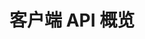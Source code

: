 # 客户端 API 概览

<CardGroup cols={2}>
<Card title="iOS: Objective-C"  href="https://doc-zh.zego.im/article/19750" target="_blank"/>
<Card title="iOS: Swift"  href="https://doc-zh.zego.im/article/21074" target="_blank"/>
<Card title="Android: Java" href="https://doc-zh.zego.im/article/19751" target="_blank"/>
<Card title="Android: Kotlin" href="https://doc-zh.zego.im/article/21089" target="_blank"/>
<Card title="macOS: Objective-C" href="https://doc-zh.zego.im/article/19734" target="_blank"/>
<Card title="macOS: Swift" href="https://doc-zh.zego.im/article/21090" target="_blank"/>
<Card title="macOS: C++" href="https://doc-zh.zego.im/article/19752" target="_blank"/>
<Card title="Windows: C++" href="https://doc-zh.zego.im/article/19753" target="_blank"/>
<Card title="Linux: C++" href="https://doc-zh.zego.im/article/21169" target="_blank"/>
<Card title="Web: TS" href="https://doc-zh.zego.im/article/19755" target="_blank"/>
<Card title="Flutter: Dart" href="https://doc-zh.zego.im/article/19754" target="_blank"/>
<Card title="Electron: JS" href="https://doc-zh.zego.im/article/21133" target="_blank"/>
<Card title="Unity3D: C#" href="https://doc-zh.zego.im/article/21113" target="_blank"/>
<Card title="uni-app: TS" href="https://doc-zh.zego.im/article/21065" target="_blank"/>
<Card title="React Native: TS" href="https://doc-zh.zego.im/article/21064" target="_blank"/>
</CardGroup>